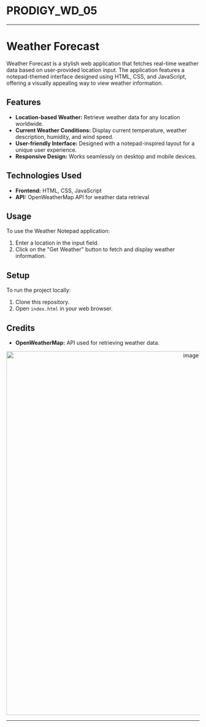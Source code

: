 # PRODIGY_WD_05
---

# Weather Forecast

Weather Forecast is a stylish web application that fetches real-time weather data based on user-provided location input. The application features a notepad-themed interface designed using HTML, CSS, and JavaScript, offering a visually appealing way to view weather information.

## Features

- **Location-based Weather:** Retrieve weather data for any location worldwide.
- **Current Weather Conditions:** Display current temperature, weather description, humidity, and wind speed.
- **User-friendly Interface:** Designed with a notepad-inspired layout for a unique user experience.
- **Responsive Design:** Works seamlessly on desktop and mobile devices.

## Technologies Used

- **Frontend:** HTML, CSS, JavaScript
- **API:** OpenWeatherMap API for weather data retrieval

## Usage

To use the Weather Notepad application:
1. Enter a location in the input field.
2. Click on the "Get Weather" button to fetch and display weather information.

## Setup

To run the project locally:
1. Clone this repository.
2. Open `index.html` in your web browser.

## Credits

- **OpenWeatherMap:** API used for retrieving weather data.
<p align="center">
  <img width="947" alt="image" src="https://github.com/aditiravindranayak/PRODIGY_WD_05/assets/109815646/e2256384-e320-416c-8ad8-8bbd5e62498b">
</p>


---
